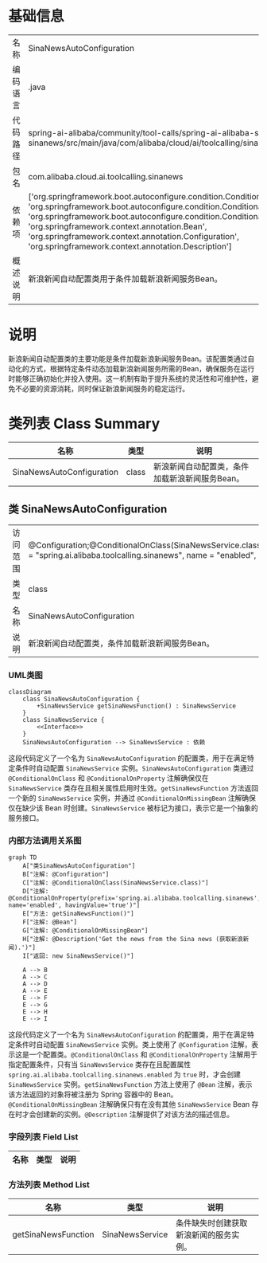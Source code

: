 # 基础信息

|      |      |
|------|------|
| 名称 | SinaNewsAutoConfiguration |
| 编码语言 | .java |
| 代码路径 | spring-ai-alibaba/community/tool-calls/spring-ai-alibaba-starter-tool-calling-sinanews/src/main/java/com/alibaba/cloud/ai/toolcalling/sinanews/SinaNewsAutoConfiguration.java |
| 包名 | com.alibaba.cloud.ai.toolcalling.sinanews |
| 依赖项 | ['org.springframework.boot.autoconfigure.condition.ConditionalOnClass', 'org.springframework.boot.autoconfigure.condition.ConditionalOnMissingBean', 'org.springframework.boot.autoconfigure.condition.ConditionalOnProperty', 'org.springframework.context.annotation.Bean', 'org.springframework.context.annotation.Configuration', 'org.springframework.context.annotation.Description'] |
| 概述说明 | 新浪新闻自动配置类用于条件加载新浪新闻服务Bean。 |

# 说明

新浪新闻自动配置类的主要功能是条件加载新浪新闻服务Bean。该配置类通过自动化的方式，根据特定条件动态加载新浪新闻服务所需的Bean，确保服务在运行时能够正确初始化并投入使用。这一机制有助于提升系统的灵活性和可维护性，避免不必要的资源消耗，同时保证新浪新闻服务的稳定运行。

# 类列表 Class Summary

| 名称   | 类型  | 说明 |
|-------|------|-------------|
| SinaNewsAutoConfiguration | class | 新浪新闻自动配置类，条件加载新浪新闻服务Bean。 |



## 类 SinaNewsAutoConfiguration

|      |      |
|------|------|
| 访问范围 | @Configuration;@ConditionalOnClass(SinaNewsService.class);@ConditionalOnProperty(prefix = "spring.ai.alibaba.toolcalling.sinanews", name = "enabled", havingValue = "true");public |
| 类型 | class |
| 名称 | SinaNewsAutoConfiguration |
| 说明 | 新浪新闻自动配置类，条件加载新浪新闻服务Bean。 |


### UML类图

```mermaid
classDiagram
    class SinaNewsAutoConfiguration {
        +SinaNewsService getSinaNewsFunction() : SinaNewsService
    }
    class SinaNewsService {
        <<Interface>>
    }
    SinaNewsAutoConfiguration --> SinaNewsService : 依赖
```

这段代码定义了一个名为 `SinaNewsAutoConfiguration` 的配置类，用于在满足特定条件时自动配置 `SinaNewsService` 实例。`SinaNewsAutoConfiguration` 类通过 `@ConditionalOnClass` 和 `@ConditionalOnProperty` 注解确保仅在 `SinaNewsService` 类存在且相关属性启用时生效。`getSinaNewsFunction` 方法返回一个新的 `SinaNewsService` 实例，并通过 `@ConditionalOnMissingBean` 注解确保仅在缺少该 Bean 时创建。`SinaNewsService` 被标记为接口，表示它是一个抽象的服务接口。


### 内部方法调用关系图

```mermaid
graph TD
    A["类SinaNewsAutoConfiguration"]
    B["注解: @Configuration"]
    C["注解: @ConditionalOnClass(SinaNewsService.class)"]
    D["注解: @ConditionalOnProperty(prefix='spring.ai.alibaba.toolcalling.sinanews', name='enabled', havingValue='true')"]
    E["方法: getSinaNewsFunction()"]
    F["注解: @Bean"]
    G["注解: @ConditionalOnMissingBean"]
    H["注解: @Description('Get the news from the Sina news (获取新浪新闻).')"]
    I["返回: new SinaNewsService()"]

    A --> B
    A --> C
    A --> D
    A --> E
    E --> F
    E --> G
    E --> H
    E --> I
```

这段代码定义了一个名为 `SinaNewsAutoConfiguration` 的配置类，用于在满足特定条件时自动配置 `SinaNewsService` 实例。类上使用了 `@Configuration` 注解，表示这是一个配置类。`@ConditionalOnClass` 和 `@ConditionalOnProperty` 注解用于指定配置条件，只有当 `SinaNewsService` 类存在且配置属性 `spring.ai.alibaba.toolcalling.sinanews.enabled` 为 `true` 时，才会创建 `SinaNewsService` 实例。`getSinaNewsFunction` 方法上使用了 `@Bean` 注解，表示该方法返回的对象将被注册为 Spring 容器中的 Bean。`@ConditionalOnMissingBean` 注解确保只有在没有其他 `SinaNewsService` Bean 存在时才会创建新的实例。`@Description` 注解提供了对该方法的描述信息。

### 字段列表 Field List

| 名称  | 类型  | 说明 |
|-------|-------|------|

### 方法列表 Method List

| 名称  | 类型  | 说明 |
|-------|-------|------|
| getSinaNewsFunction | SinaNewsService | 条件缺失时创建获取新浪新闻的服务实例。 |




